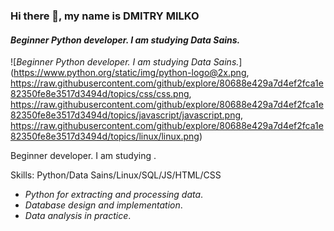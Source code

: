 ### Hi there 👋, my name is **DMITRY MILKO**
#### *Beginner Python developer. I am studying Data Sains.*
![*Beginner Python developer. I am studying Data Sains.*](https://www.python.org/static/img/python-logo@2x.png, https://raw.githubusercontent.com/github/explore/80688e429a7d4ef2fca1e82350fe8e3517d3494d/topics/css/css.png, https://raw.githubusercontent.com/github/explore/80688e429a7d4ef2fca1e82350fe8e3517d3494d/topics/javascript/javascript.png, https://raw.githubusercontent.com/github/explore/80688e429a7d4ef2fca1e82350fe8e3517d3494d/topics/linux/linux.png)

Beginner  developer. I am studying .

Skills: Python/Data Sains/Linux/SQL/JS/HTML/CSS

- *Python for extracting and processing data*.
- *Database design and implementation*.
- *Data analysis in practice*.




 





